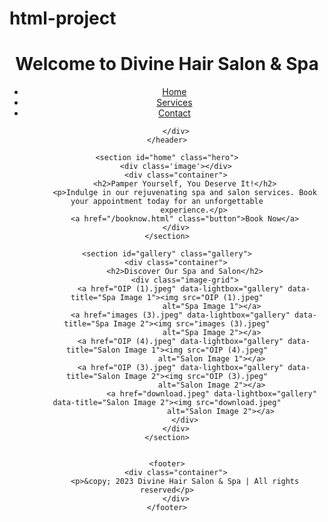 # html-project
<!DOCTYPE html>
<html lang="en">

<head>
    <meta charset="UTF-8">
    <meta name="viewport" content="width=device-width, initial-scale=1.0">
    <title>Home - Divine Hair Salon & Spa</title>
    <link rel="stylesheet" href="styles.css">
</head>

<body>
    <header>
        <div class="container">
            <h1>Welcome to Divine Hair Salon & Spa</h1>
            <nav>
                <ul>
                    <li><a href="/proto.html">Home</a></li>
                    <li><a href="/services.html">Services</a></li>
                    <li><a href="/contact.html">Contact</a></li>
                </ul>
            </nav>

        </div>
    </header>

    <section id="home" class="hero">
        <div class='image'></div>
        <div class="container">
            <h2>Pamper Yourself, You Deserve It!</h2>
            <p>Indulge in our rejuvenating spa and salon services. Book your appointment today for an unforgettable
                experience.</p>
            <a href="/booknow.html" class="button">Book Now</a>
        </div>
    </section>

    <section id="gallery" class="gallery">
        <div class="container">
            <h2>Discover Our Spa and Salon</h2>
            <div class="image-grid">
                <a href="OIP (1).jpeg" data-lightbox="gallery" data-title="Spa Image 1"><img src="OIP (1).jpeg"
                        alt="Spa Image 1"></a>
                <a href="images (3).jpeg" data-lightbox="gallery" data-title="Spa Image 2"><img src="images (3).jpeg"
                        alt="Spa Image 2"></a>
                <a href="OIP (4).jpeg" data-lightbox="gallery" data-title="Salon Image 1"><img src="OIP (4).jpeg"
                        alt="Salon Image 1"></a>
                <a href="OIP (3).jpeg" data-lightbox="gallery" data-title="Salon Image 2"><img src="OIP (3).jpeg"
                        alt="Salon Image 2"></a>
                        <a href="download.jpeg" data-lightbox="gallery" data-title="Salon Image 2"><img src="download.jpeg"
                            alt="Salon Image 2"></a>
            </div>
        </div>
    </section>


    <footer>
        <div class="container">
            <p>&copy; 2023 Divine Hair Salon & Spa | All rights reserved</p>
        </div>
    </footer>

     


</body>

</html>
